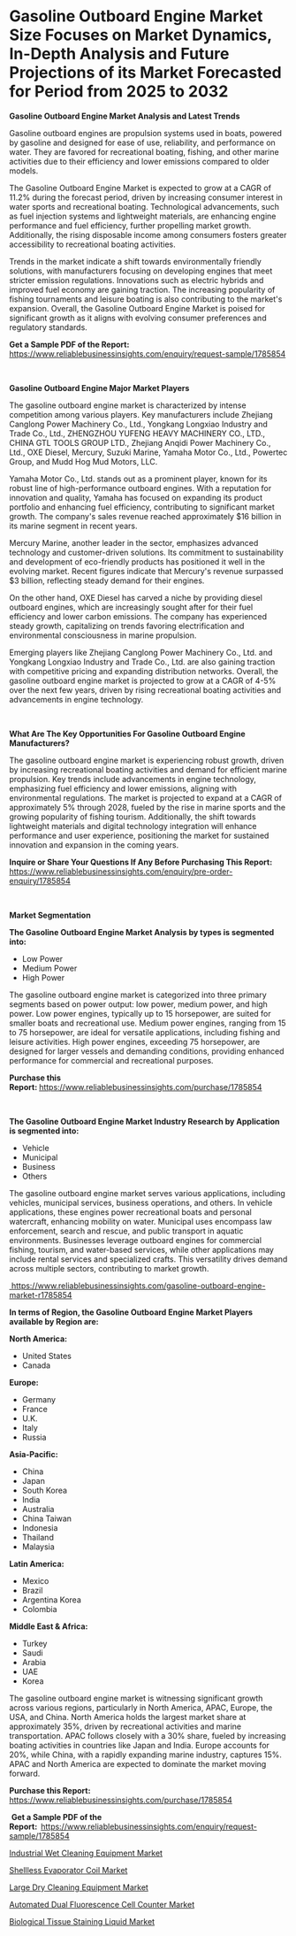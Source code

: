 <p><h1>Gasoline Outboard Engine Market Size Focuses on Market Dynamics, In-Depth Analysis and Future Projections of its Market Forecasted for Period from 2025 to 2032</h1></p><p><strong>Gasoline Outboard Engine Market Analysis and Latest Trends</strong></p>
<p><p>Gasoline outboard engines are propulsion systems used in boats, powered by gasoline and designed for ease of use, reliability, and performance on water. They are favored for recreational boating, fishing, and other marine activities due to their efficiency and lower emissions compared to older models.</p><p>The Gasoline Outboard Engine Market is expected to grow at a CAGR of 11.2% during the forecast period, driven by increasing consumer interest in water sports and recreational boating. Technological advancements, such as fuel injection systems and lightweight materials, are enhancing engine performance and fuel efficiency, further propelling market growth. Additionally, the rising disposable income among consumers fosters greater accessibility to recreational boating activities.</p><p>Trends in the market indicate a shift towards environmentally friendly solutions, with manufacturers focusing on developing engines that meet stricter emission regulations. Innovations such as electric hybrids and improved fuel economy are gaining traction. The increasing popularity of fishing tournaments and leisure boating is also contributing to the market's expansion. Overall, the Gasoline Outboard Engine Market is poised for significant growth as it aligns with evolving consumer preferences and regulatory standards.</p></p>
<p><strong>Get a Sample PDF of the Report:&nbsp;</strong> <a href="https://www.reliablebusinessinsights.com/enquiry/request-sample/1785854?utm_campaign=1847&utm_medium=2&utm_source=Github&utm_content=ia&utm_term=25032025&utm_id=gasoline-outboard-engine">https://www.reliablebusinessinsights.com/enquiry/request-sample/1785854</a></p>
<p>&nbsp;</p>
<p><strong>Gasoline Outboard Engine Major Market Players</strong></p>
<p><p>The gasoline outboard engine market is characterized by intense competition among various players. Key manufacturers include Zhejiang Canglong Power Machinery Co., Ltd., Yongkang Longxiao Industry and Trade Co., Ltd., ZHENGZHOU YUFENG HEAVY MACHINERY CO., LTD., CHINA GTL TOOLS GROUP LTD., Zhejiang Anqidi Power Machinery Co., Ltd., OXE Diesel, Mercury, Suzuki Marine, Yamaha Motor Co., Ltd., Powertec Group, and Mudd Hog Mud Motors, LLC.</p><p>Yamaha Motor Co., Ltd. stands out as a prominent player, known for its robust line of high-performance outboard engines. With a reputation for innovation and quality, Yamaha has focused on expanding its product portfolio and enhancing fuel efficiency, contributing to significant market growth. The company's sales revenue reached approximately $16 billion in its marine segment in recent years.</p><p>Mercury Marine, another leader in the sector, emphasizes advanced technology and customer-driven solutions. Its commitment to sustainability and development of eco-friendly products has positioned it well in the evolving market. Recent figures indicate that Mercury's revenue surpassed $3 billion, reflecting steady demand for their engines.</p><p>On the other hand, OXE Diesel has carved a niche by providing diesel outboard engines, which are increasingly sought after for their fuel efficiency and lower carbon emissions. The company has experienced steady growth, capitalizing on trends favoring electrification and environmental consciousness in marine propulsion.</p><p>Emerging players like Zhejiang Canglong Power Machinery Co., Ltd. and Yongkang Longxiao Industry and Trade Co., Ltd. are also gaining traction with competitive pricing and expanding distribution networks. Overall, the gasoline outboard engine market is projected to grow at a CAGR of 4-5% over the next few years, driven by rising recreational boating activities and advancements in engine technology.</p></p>
<p>&nbsp;</p>
<p><strong>What Are The Key Opportunities For Gasoline Outboard Engine Manufacturers?</strong></p>
<p><p>The gasoline outboard engine market is experiencing robust growth, driven by increasing recreational boating activities and demand for efficient marine propulsion. Key trends include advancements in engine technology, emphasizing fuel efficiency and lower emissions, aligning with environmental regulations. The market is projected to expand at a CAGR of approximately 5% through 2028, fueled by the rise in marine sports and the growing popularity of fishing tourism. Additionally, the shift towards lightweight materials and digital technology integration will enhance performance and user experience, positioning the market for sustained innovation and expansion in the coming years.</p></p>
<p><strong>Inquire or Share Your Questions If Any Before Purchasing This Report:</strong> <a href="https://www.reliablebusinessinsights.com/enquiry/pre-order-enquiry/1785854?utm_campaign=1847&utm_medium=2&utm_source=Github&utm_content=ia&utm_term=25032025&utm_id=gasoline-outboard-engine">https://www.reliablebusinessinsights.com/enquiry/pre-order-enquiry/1785854</a></p>
<p>&nbsp;</p>
<p><strong>Market Segmentation</strong></p>
<p><strong>The Gasoline Outboard Engine Market Analysis by types is segmented into:</strong></p>
<p><ul><li>Low Power</li><li>Medium Power</li><li>High Power</li></ul></p>
<p><p>The gasoline outboard engine market is categorized into three primary segments based on power output: low power, medium power, and high power. Low power engines, typically up to 15 horsepower, are suited for smaller boats and recreational use. Medium power engines, ranging from 15 to 75 horsepower, are ideal for versatile applications, including fishing and leisure activities. High power engines, exceeding 75 horsepower, are designed for larger vessels and demanding conditions, providing enhanced performance for commercial and recreational purposes.</p></p>
<p><strong>Purchase this Report:&nbsp;</strong><a href="https://www.reliablebusinessinsights.com/purchase/1785854?utm_campaign=1847&utm_medium=2&utm_source=Github&utm_content=ia&utm_term=25032025&utm_id=gasoline-outboard-engine">https://www.reliablebusinessinsights.com/purchase/1785854</a></p>
<p>&nbsp;</p>
<p><strong>The Gasoline Outboard Engine Market Industry Research by Application is segmented into:</strong></p>
<p><ul><li>Vehicle</li><li>Municipal</li><li>Business</li><li>Others</li></ul></p>
<p><p>The gasoline outboard engine market serves various applications, including vehicles, municipal services, business operations, and others. In vehicle applications, these engines power recreational boats and personal watercraft, enhancing mobility on water. Municipal uses encompass law enforcement, search and rescue, and public transport in aquatic environments. Businesses leverage outboard engines for commercial fishing, tourism, and water-based services, while other applications may include rental services and specialized crafts. This versatility drives demand across multiple sectors, contributing to market growth.</p></p>
<p><a href="https://www.reliablebusinessinsights.com/gasoline-outboard-engine-market-r1785854?utm_campaign=1847&utm_medium=2&utm_source=Github&utm_content=ia&utm_term=25032025&utm_id=gasoline-outboard-engine">&nbsp;https://www.reliablebusinessinsights.com/gasoline-outboard-engine-market-r1785854</a></p>
<p><strong>In terms of Region, the Gasoline Outboard Engine Market Players available by Region are:</strong></p>
<p>
    <p> <strong> North America: </strong>
        <ul>
            <li>United States</li>
            <li>Canada</li>
        </ul>
        </p> 
    <p> <strong> Europe: </strong>
        <ul>
            <li>Germany</li>
            <li>France</li>
            <li>U.K.</li>
            <li>Italy</li>
            <li>Russia</li>
        </ul>
        </p> 
    <p> <strong> Asia-Pacific: </strong>
        <ul>
            <li>China</li>
            <li>Japan</li>
            <li>South Korea</li>
            <li>India</li>
            <li>Australia</li>
            <li>China Taiwan</li>
            <li>Indonesia</li>
            <li>Thailand</li>
            <li>Malaysia</li>
        </ul>
        </p> 
    <p> <strong> Latin America: </strong>
        <ul>
            <li>Mexico</li>
            <li>Brazil</li>
            <li>Argentina Korea</li>
            <li>Colombia</li>
        </ul>
        </p> 
    <p> <strong> Middle East & Africa: </strong>
        <ul>
            <li>Turkey</li>
            <li>Saudi</li>
            <li>Arabia</li>
            <li>UAE</li>
            <li>Korea</li>
        </ul>
    </p>
    </p>
<p><p>The gasoline outboard engine market is witnessing significant growth across various regions, particularly in North America, APAC, Europe, the USA, and China. North America holds the largest market share at approximately 35%, driven by recreational activities and marine transportation. APAC follows closely with a 30% share, fueled by increasing boating activities in countries like Japan and India. Europe accounts for 20%, while China, with a rapidly expanding marine industry, captures 15%. APAC and North America are expected to dominate the market moving forward.</p></p>
<p><strong>Purchase this Report: </strong><a href="https://www.reliablebusinessinsights.com/purchase/1785854?utm_campaign=1847&utm_medium=2&utm_source=Github&utm_content=ia&utm_term=25032025&utm_id=gasoline-outboard-engine">https://www.reliablebusinessinsights.com/purchase/1785854</a></p>
<p>&nbsp;<strong>Get a Sample PDF of the Report:&nbsp;&nbsp;</strong><a href="https://www.reliablebusinessinsights.com/enquiry/request-sample/1785854?utm_campaign=1847&utm_medium=2&utm_source=Github&utm_content=ia&utm_term=25032025&utm_id=gasoline-outboard-engine">https://www.reliablebusinessinsights.com/enquiry/request-sample/1785854</a></p>
<p><strong></strong></p>
<p><p><a href="https://github.com/seppelharjap/Market-Research-Report-List-1/blob/main/industrial-wet-cleaning-equipment-market.md?utm_campaign=1847&utm_medium=2&utm_source=Github&utm_content=ia&utm_term=25032025&utm_id=gasoline-outboard-engine">Industrial Wet Cleaning Equipment Market</a></p><p><a href="https://github.com/edriceakeime/Market-Research-Report-List-1/blob/main/shellless-evaporator-coil-market.md?utm_campaign=1847&utm_medium=2&utm_source=Github&utm_content=ia&utm_term=25032025&utm_id=gasoline-outboard-engine">Shellless Evaporator Coil Market</a></p><p><a href="https://github.com/olesjaquah/Market-Research-Report-List-1/blob/main/large-dry-cleaning-equipment-market.md?utm_campaign=1847&utm_medium=2&utm_source=Github&utm_content=ia&utm_term=25032025&utm_id=gasoline-outboard-engine">Large Dry Cleaning Equipment Market</a></p><p><a href="https://github.com/kitsossadien/Market-Research-Report-List-1/blob/main/automated-dual-fluorescence-cell-counter-market.md?utm_campaign=1847&utm_medium=2&utm_source=Github&utm_content=ia&utm_term=25032025&utm_id=gasoline-outboard-engine">Automated Dual Fluorescence Cell Counter Market</a></p><p><a href="https://github.com/fungkychiman/Market-Research-Report-List-1/blob/main/biological-tissue-staining-liquid-market.md?utm_campaign=1847&utm_medium=2&utm_source=Github&utm_content=ia&utm_term=25032025&utm_id=gasoline-outboard-engine">Biological Tissue Staining Liquid Market</a></p></p>